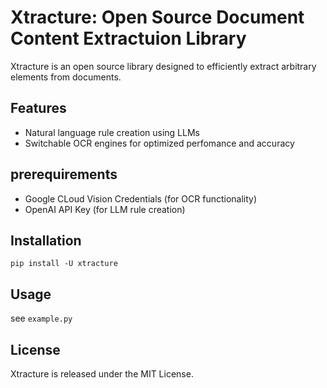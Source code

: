 # Xtracture: Open Source Document Content Extractuion Library

Xtracture is an open source library designed to efficiently extract arbitrary elements from documents.

## Features

- Natural language rule creation using LLMs
- Switchable OCR engines for optimized perfomance and accuracy

## prerequirements

- Google CLoud Vision Credentials (for OCR functionality)
- OpenAI API Key (for LLM rule creation)

## Installation

```
pip install -U xtracture
```

## Usage

see `example.py`

## License

Xtracture is released under the MIT License.
